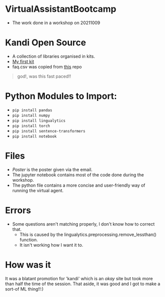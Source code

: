 # VirtualAssistantBootcamp
- The work done in a workshop on 20211009
# Kandi Open Source
- A collection of libraries organised in kits.
- [My first kit](https://kandi.openweaver.com/collections/starterkits/my-first-kit)
- faq.csv was copied from [this](https://github.com/balaji-munusamy/faq-virtual-agent) repo
> god!, was this fast paced!!
# Python Modules to Import:
- `pip install pandas`
- `pip install numpy`
- `pip install lingualytics`
- `pip install torch`
- `pip install sentence-transformers`
- `pip install notebook`
# Files
- _Poster_ is the poster given via the email.
- The jupyter notebook contains most of the code done during the workshop.
- The python file contains a more concise and user-friendly way of running the virtual agent.
# Errors
- Some questions aren't matching properly, I don't know how to correct that.
  - This is caused by the lingualytics.preprocessing.remove_lessthan() function.
  - It isn't working how I want it to.
# How was it
It was a blatant promotion for 'kandi' which is an _okay_ site but took more than half the time of the session. That aside, it was good and I got to make a sort-of ML thing!!:)
